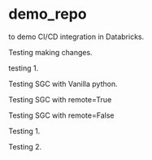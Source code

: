 # demo_repo
to demo CI/CD integration in Databricks.

Testing making changes.

testing 1.

Testing SGC with Vanilla python. 

Testing SGC with remote=True

Testing SGC with remote=False


Testing 1.

Testing 2. 
